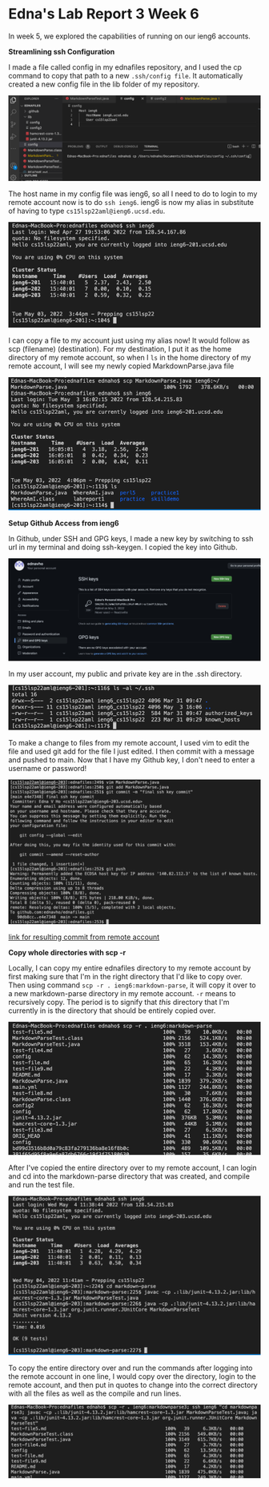 # Edna's Lab Report 3 Week 6

In week 5, we explored the capabilities of running on our ieng6 accounts. 

**Streamlining ssh Configuration**

I made a file called config in my ednafiles repository, and I used the cp command to copy that path to a new  ```.ssh/config file```. It automatically created a new config file in the lib folder of my repository.

![configfileadd](configfileadd.png)

The host name in my config file was ieng6, so all I need to do to login to my remote account now is to do ```ssh ieng6```. ieng6 is now my alias in substitute of having to type ```cs15lsp22aml@ieng6.ucsd.edu```.

![sshaliaslogin](sshaliaslogin.png)

I can copy a file to my account just using my alias now! It would follow as scp (filename) (destination). For my destination, I put it as the home directory of my remote account, so when I ```ls``` in the home directory of my remote account, I will see my newly copied MarkdownParse.java file

![filenowinrem](filenowinrem.png)


**Setup Github Access from ieng6**

In Github, under SSH and GPG keys, I made a new key by switching to ssh url in my terminal and doing ssh-keygen. I copied the key into Github. 

![pubkeyingit](pubkeyingit.png)

In my user account, my public and private key are in the .ssh directory.

![privkeyinrem](privkeyinrem.png)

To make a change to files from my remote account, I used vim to edit the file and used git add for the file I just edited. I then commit with a message and pushed to main. Now that I have my Github key, I don't need to enter a username or password!

![remgitcommands](remgitcommands.png)

[link for resulting commit from remote account](https://github.com/ednavho/ednafiles/commit/e4e7348b499510da4f64cb24b04e02c54b94e292)


**Copy whole directories with scp -r**

Locally, I can copy my entire ednafiles directory to my remote account by first making sure that I'm in the right directory that I'd like to copy over. Then using command ```scp -r . ieng6:markdown-parse```, it will copy it over to a new markdown-parse directory in my remote account. ```-r``` means to recursively copy. The period is to signify that *this* directory that I'm currently in is the directory that should be entirely copied over. 

![copywholedir](copywholedir.png)

After I've copied the entire directory over to my remote account, I can login and cd into the markdown-parse directory that was created, and compile and run the test file.

![testwhiledirinrem](testwhiledirinrem.png)

To copy the entire directory over and run the commands after logging into the remote account in one line, I would copy over the directory, login to the remote account, and then put in quotes to change into the correct directory with all the files as well as the compile and run lines. 

![multcommandsinrem](multcommandsinrem.png)

